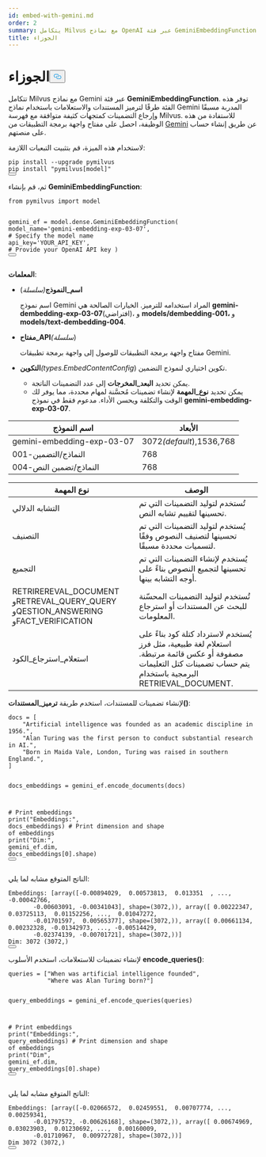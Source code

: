```yaml
---
id: embed-with-gemini.md
order: 2
summary: يتكامل Milvus مع نماذج OpenAI عبر فئة GeminiEmbeddingFunction.
title: الجوزاء
---
```

<h1 id="Gemini" class="common-anchor-header">الجوزاء<button data-href="#Gemini" class="anchor-icon" translate="no">
      <svg translate="no"
        aria-hidden="true"
        focusable="false"
        height="20"
        version="1.1"
        viewBox="0 0 16 16"
        width="16"
      >
        <path
          fill="#0092E4"
          fill-rule="evenodd"
          d="M4 9h1v1H4c-1.5 0-3-1.69-3-3.5S2.55 3 4 3h4c1.45 0 3 1.69 3 3.5 0 1.41-.91 2.72-2 3.25V8.59c.58-.45 1-1.27 1-2.09C10 5.22 8.98 4 8 4H4c-.98 0-2 1.22-2 2.5S3 9 4 9zm9-3h-1v1h1c1 0 2 1.22 2 2.5S13.98 12 13 12H9c-.98 0-2-1.22-2-2.5 0-.83.42-1.64 1-2.09V6.25c-1.09.53-2 1.84-2 3.25C6 11.31 7.55 13 9 13h4c1.45 0 3-1.69 3-3.5S14.5 6 13 6z"
        ></path>
      </svg>
    </button></h1><p>تتكامل Milvus مع نماذج Gemini عبر فئة <strong>GeminiEmbeddingFunction</strong>. توفر هذه الفئة طرقًا لترميز المستندات والاستعلامات باستخدام نماذج Gemini المدربة مسبقًا وإرجاع التضمينات كمتجهات كثيفة متوافقة مع فهرسة Milvus. للاستفادة من هذه الوظيفة، احصل على مفتاح واجهة برمجة التطبيقات من <a href="https://ai.google.dev/gemini-api/docs/api-key">Gemini</a> عن طريق إنشاء حساب على منصتهم.</p>
<p>لاستخدام هذه الميزة، قم بتثبيت التبعيات اللازمة:</p>
<pre><code translate="no" class="language-bash">pip install --upgrade pymilvus
pip install <span class="hljs-string">&quot;pymilvus[model]&quot;</span>
<button class="copy-code-btn"></button></code></pre>
<p>ثم، قم بإنشاء <strong>GeminiEmbeddingFunction</strong>:</p>
<pre><code translate="no" class="language-python"><span class="hljs-keyword">from</span> pymilvus <span class="hljs-keyword">import</span> model

gemini_ef = model.dense.GeminiEmbeddingFunction(
    model_name=<span class="hljs-string">&#x27;gemini-embedding-exp-03-07&#x27;</span>, <span class="hljs-comment"># Specify the model name</span>
    api_key=<span class="hljs-string">&#x27;YOUR_API_KEY&#x27;</span>, <span class="hljs-comment"># Provide your OpenAI API key</span>
)
<button class="copy-code-btn"></button></code></pre>
<p><strong>المعلمات</strong>:</p>
<ul>
<li><p><strong>اسم_النموذج</strong><em>(سلسلة</em>)</p>
<p>اسم نموذج Gemini المراد استخدامه للترميز. الخيارات الصالحة هي <strong>gemini-dembedding-exp-03-07</strong>(افتراضي)، و <strong>models/dembedding-001،</strong> و <strong>models/text-dembedding-004</strong>.</p></li>
<li><p><strong>مفتاح_API</strong><em>(سلسلة</em>)</p>
<p>مفتاح واجهة برمجة التطبيقات للوصول إلى واجهة برمجة تطبيقات Gemini.</p></li>
<li><p><strong>التكوين</strong><em>(types.EmbedContentConfig</em>) تكوين اختياري لنموذج التضمين.</p>
<ul>
<li>يمكن تحديد <strong>البعد_المخرجات</strong> إلى عدد التضمينات الناتجة.</li>
<li>يمكن تحديد <strong>نوع_المهمة</strong> لإنشاء تضمينات مُحسَّنة لمهام محددة، مما يوفر لك الوقت والتكلفة ويحسن الأداء. مدعوم فقط في نموذج <strong>gemini-embedding-exp-03-07</strong>.</li>
</ul></li>
</ul>
<table>
<thead>
<tr><th>اسم النموذج</th><th>الأبعاد</th></tr>
</thead>
<tbody>
<tr><td>gemini-embedding-exp-03-07</td><td>3072<em>(default</em>),1536,768</td></tr>
<tr><td>النماذج/التضمين-001</td><td>768</td></tr>
<tr><td>النماذج/تضمين النص-004</td><td>768</td></tr>
</tbody>
</table>
<table>
<thead>
<tr><th>نوع المهمة</th><th>الوصف</th></tr>
</thead>
<tbody>
<tr><td>التشابه الدلالي</td><td>تُستخدم لتوليد التضمينات التي تم تحسينها لتقييم تشابه النص.</td></tr>
<tr><td>التصنيف</td><td>يُستخدم لتوليد التضمينات التي تم تحسينها لتصنيف النصوص وفقًا لتسميات محددة مسبقًا.</td></tr>
<tr><td>التجميع</td><td>يُستخدم لإنشاء التضمينات التي تم تحسينها لتجميع النصوص بناءً على أوجه التشابه بينها.</td></tr>
<tr><td>RETRIREREVAL_DOCUMENT وRETREVAL_QUERY_QUERY وQESTION_ANSWERING وFACT_VERIFICATION</td><td>تُستخدم لتوليد التضمينات المحسّنة للبحث عن المستندات أو استرجاع المعلومات.</td></tr>
<tr><td>استعلام_استرجاع_الكود</td><td>يُستخدم لاسترداد كتلة كود بناءً على استعلام لغة طبيعية، مثل فرز مصفوفة أو عكس قائمة مرتبطة. يتم حساب تضمينات كتل التعليمات البرمجية باستخدام RETRIEVAL_DOCUMENT.</td></tr>
</tbody>
</table>
<p>لإنشاء تضمينات للمستندات، استخدم طريقة <strong>ترميز_المستندات()</strong>:</p>
<pre><code translate="no" class="language-python">docs = [
    <span class="hljs-string">&quot;Artificial intelligence was founded as an academic discipline in 1956.&quot;</span>,
    <span class="hljs-string">&quot;Alan Turing was the first person to conduct substantial research in AI.&quot;</span>,
    <span class="hljs-string">&quot;Born in Maida Vale, London, Turing was raised in southern England.&quot;</span>,
]

docs_embeddings = gemini_ef.encode_documents(docs)

<span class="hljs-comment"># Print embeddings</span>
<span class="hljs-built_in">print</span>(<span class="hljs-string">&quot;Embeddings:&quot;</span>, docs_embeddings)
<span class="hljs-comment"># Print dimension and shape of embeddings</span>
<span class="hljs-built_in">print</span>(<span class="hljs-string">&quot;Dim:&quot;</span>, gemini_ef.dim, docs_embeddings[<span class="hljs-number">0</span>].shape)
<button class="copy-code-btn"></button></code></pre>
<p>الناتج المتوقع مشابه لما يلي:</p>
<pre><code translate="no" class="language-python">Embeddings: [array([-<span class="hljs-number">0.00894029</span>,  <span class="hljs-number">0.00573813</span>,  <span class="hljs-number">0.013351</span>  , ..., -<span class="hljs-number">0.00042766</span>,
       -<span class="hljs-number">0.00603091</span>, -<span class="hljs-number">0.00341043</span>], shape=(<span class="hljs-number">3072</span>,)), array([ <span class="hljs-number">0.00222347</span>,  <span class="hljs-number">0.03725113</span>,  <span class="hljs-number">0.01152256</span>, ...,  <span class="hljs-number">0.01047272</span>,
       -<span class="hljs-number">0.01701597</span>,  <span class="hljs-number">0.00565377</span>], shape=(<span class="hljs-number">3072</span>,)), array([ <span class="hljs-number">0.00661134</span>,  <span class="hljs-number">0.00232328</span>, -<span class="hljs-number">0.01342973</span>, ..., -<span class="hljs-number">0.00514429</span>,
       -<span class="hljs-number">0.02374139</span>, -<span class="hljs-number">0.00701721</span>], shape=(<span class="hljs-number">3072</span>,))]
Dim: <span class="hljs-number">3072</span> (<span class="hljs-number">3072</span>,)
<button class="copy-code-btn"></button></code></pre>
<p>لإنشاء تضمينات للاستعلامات، استخدم الأسلوب <strong>encode_queries()</strong>:</p>
<pre><code translate="no" class="language-python">queries = [<span class="hljs-string">&quot;When was artificial intelligence founded&quot;</span>, 
           <span class="hljs-string">&quot;Where was Alan Turing born?&quot;</span>]

query_embeddings = gemini_ef.encode_queries(queries)

<span class="hljs-comment"># Print embeddings</span>
<span class="hljs-built_in">print</span>(<span class="hljs-string">&quot;Embeddings:&quot;</span>, query_embeddings)
<span class="hljs-comment"># Print dimension and shape of embeddings</span>
<span class="hljs-built_in">print</span>(<span class="hljs-string">&quot;Dim&quot;</span>, gemini_ef.dim, query_embeddings[<span class="hljs-number">0</span>].shape)
<button class="copy-code-btn"></button></code></pre>
<p>الناتج المتوقع مشابه لما يلي:</p>
<pre><code translate="no" class="language-python">Embeddings: [array([-<span class="hljs-number">0.02066572</span>,  <span class="hljs-number">0.02459551</span>,  <span class="hljs-number">0.00707774</span>, ...,  <span class="hljs-number">0.00259341</span>,
       -<span class="hljs-number">0.01797572</span>, -<span class="hljs-number">0.00626168</span>], shape=(<span class="hljs-number">3072</span>,)), array([ <span class="hljs-number">0.00674969</span>,  <span class="hljs-number">0.03023903</span>,  <span class="hljs-number">0.01230692</span>, ...,  <span class="hljs-number">0.00160009</span>,
       -<span class="hljs-number">0.01710967</span>,  <span class="hljs-number">0.00972728</span>], shape=(<span class="hljs-number">3072</span>,))]
Dim <span class="hljs-number">3072</span> (<span class="hljs-number">3072</span>,)
<button class="copy-code-btn"></button></code></pre>
